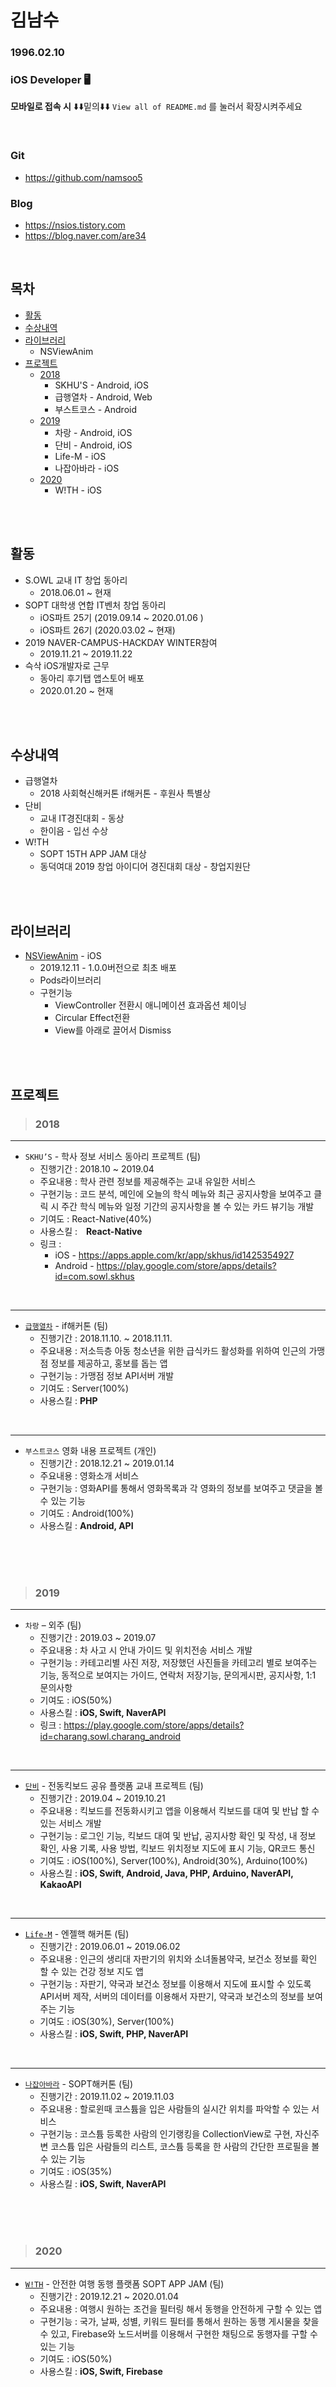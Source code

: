# 김남수
### 1996.02.10
### iOS Developer 🖥

__모바일로 접속 시__ ⬇️⬇️밑의⬇️⬇️ `View all of README.md` 를 눌러서 확장시켜주세요

<br>

### Git
* https://github.com/namsoo5
### Blog
* https://nsios.tistory.com
* https://blog.naver.com/are34

<br>

## 목차
* [활동](#활동)
* [수상내역](#수상내역)
* [라이브러리](#라이브러리)
    * NSViewAnim
* [프로젝트](#프로젝트)
    * [2018](#2018)
        * SKHU'S - Android, iOS
        * 급행열차 - Android, Web
        * 부스트코스 - Android
    * [2019](#2019)
        * 차랑 - Android, iOS
        * 단비 - Android, iOS
        * Life-M - iOS
        * 나잡아바라 - iOS
    * [2020](#2020)
        * W!TH - iOS

<br>

<br>

## 활동

 * S.OWL 교내 IT 창업 동아리 
    * 2018.06.01 ~ 현재
 * SOPT 대학생 연합 IT벤처 창업 동아리
    * iOS파트 25기 (2019.09.14 ~ 2020.01.06 )
    * iOS파트 26기 (2020.03.02 ~ 현재)
* 2019 NAVER-CAMPUS-HACKDAY WINTER참여
    * 2019.11.21 ~ 2019.11.22
* 슥삭 iOS개발자로 근무
    * 동아리 후기탭 앱스토어 배포
    * 2020.01.20 ~ 현재

<br>

<br>

## 수상내역

* 급행열차
    * 2018 사회혁신해커톤 if해커톤 - 후원사 특별상
* 단비
    * 교내 IT경진대회 - 동상
    * 한이음 - 입선 수상
* W!TH
    * SOPT 15TH APP JAM 대상
    * 동덕여대 2019 창업 아이디어 경진대회 대상 - 창업지원단

<br>

<br>

## 라이브러리

* [NSViewAnim](https://github.com/namsoo5/NSViewAnim) - iOS
  * 2019.12.11 - 1.0.0버전으로 최초 배포
  * Pods라이브러리
  * 구현기능
    * ViewController 전환시 애니메이션 효과옵션 체이닝
    * Circular Effect전환
    * View를 아래로 끌어서 Dismiss



<br>

<br>

## 프로젝트

>### 2018
***
* `SKHU’S` - 학사 정보 서비스 동아리 프로젝트 (팀)
    * 진행기간 : 2018.10 ~ 2019.04
    * 주요내용 : 학사 관련 정보를 제공해주는 교내 유일한 서비스
    * 구현기능 : 코드 분석, 메인에 오늘의 학식 메뉴와 최근 공지사항을 보여주고 클릭 시 주간 학식 메뉴와 일정 기간의 공지사항을 볼 수 있는 카드 뷰기능 개발
    * 기여도 : React-Native(40%)
    * 사용스킬 :　**React-Native**
    * 링크 : 
        * iOS - https://apps.apple.com/kr/app/skhus/id1425354927
        * Android - https://play.google.com/store/apps/details?id=com.sowl.skhus


<br>

***
* [`급행열차`](https://github.com/namsoo5/if_ExpressTrain) - if해커톤 (팀)
    * 진행기간 : 2018.11.10. ~ 2018.11.11.
    * 주요내용 : 저소득층 아동 청소년을 위한 급식카드 활성화를 위하여 인근의 가맹점 정보를 제공하고, 홍보를 돕는 앱
    * 구현기능 : 가맹점 정보 API서버 개발
    * 기여도 : Server(100%)
    * 사용스킬 : **PHP**

<br>

***
* `부스트코스` 영화 내용 프로젝트 (개인)
    * 진행기간 : 2018.12.21 ~ 2019.01.14
    * 주요내용 : 영화소개 서비스
    * 구현기능 : 영화API를 통해서 영화목록과 각 영화의 정보를 보여주고 댓글을 볼 수 있는 기능
    * 기여도 : Android(100%)
    * 사용스킬 : **Android, API**

<br>

<br>

<br>

>### 2019
***
* `차랑` – 외주 (팀)
    * 진행기간 : 2019.03 ~ 2019.07
    * 주요내용 : 차 사고 시 안내 가이드 및 위치전송 서비스 개발
    * 구현기능 : 카테고리별 사진 저장, 저장했던 사진들을 카테고리 별로 보여주는 기능, 동적으로 보여지는 가이드, 연락처 저장기능, 문의게시판, 공지사항, 1:1 문의사항
    * 기여도 : iOS(50%)
    * 사용스킬 : **iOS, Swift, NaverAPI**
    * 링크 : https://play.google.com/store/apps/details?id=charang.sowl.charang_android
<br>

***
* [`단비`](https://github.com/namsoo5/DanBee_iOS) - 전동킥보드 공유 플랫폼 교내 프로젝트 (팀)
    * 진행기간 : 2019.04 ~ 2019.10.21
    * 주요내용 : 킥보드를 전동화시키고 앱을 이용해서 킥보드를 대여 및 반납 할 수 있는 서비스 개발
    * 구현기능 : 로그인 기능, 킥보드 대여 및 반납, 공지사항 확인 및 작성, 내 정보 확인, 사용 기록, 사용 방법, 킥보드 위치정보 지도에 표시 기능, QR코드 통신
    * 기여도 : iOS(100%), Server(100%), Android(30%), Arduino(100%)
    * 사용스킬 : **iOS, Swift, Android, Java, PHP, Arduino, NaverAPI, KakaoAPI**

<br>

***
* [`Life-M`](https://github.com/namsoo5/SanitaryPadSharingService-iOS) - 엔젤핵 해커톤 (팀)
    * 진행기간 : 2019.06.01 ~ 2019.06.02
    * 주요내용 : 인근의 생리대 자판기의 위치와 소녀돌봄약국, 보건소 정보를 확인 할 수 있는 건강 정보 지도 앱
    * 구현기능 : 자판기, 약국과 보건소 정보를 이용해서 지도에 표시할 수 있도록 API서버 제작, 서버의 데이터를 이용해서 자판기, 약국과 보건소의 정보를 보여주는 기능
    * 기여도 : iOS(30%), Server(100%)
    * 사용스킬 : **iOS, Swift, PHP, NaverAPI**

<br>

***
* [`나잡아바라`](https://github.com/Sopkarthon/iOS) - SOPT해커톤 (팀)
    * 진행기간 : 2019.11.02 ~ 2019.11.03
    * 주요내용 : 할로윈때 코스튬을 입은 사람들의 실시간 위치를 파악할 수 있는 서비스
    * 구현기능 : 코스튬 등록한 사람의 인기랭킹을 CollectionView로 구현, 자신주변 코스튬 입은 사람들의 리스트, 코스튬 등록을 한 사람의 간단한 프로필을 볼 수 있는 기능
    * 기여도 : iOS(35%)
    * 사용스킬 : **iOS, Swift, NaverAPI**

<br>

<br>

<br>

>### 2020

***

* [`W!TH`](https://github.com/TEAM-WITH/WITH_iOS) - 안전한 여행 동행 플랫폼 SOPT APP JAM (팀)
  * 진행기간 : 2019.12.21 ~ 2020.01.04
  * 주요내용 : 여행시 원하는 조건을 필터링 해서 동행을 안전하게 구할 수 있는 앱
  * 구현기능 : 국가, 날짜, 성별, 키워드 필터를 통해서 원하는 동행 게시물을 찾을 수 있고, Firebase와 노드서버를 이용해서 구현한 채팅으로 동행자를 구할 수 있는 기능
  * 기여도 : iOS(50%)
  * 사용스킬 : **iOS, Swift, Firebase**